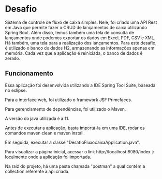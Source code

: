 # Desafio

  Sistema de controle de fluxo de caixa simples. Nele, foi criado uma API Rest em Java que permite fazer o CRUD de lançamentos de caixa    utilizando Spring Boot. Além disso, temos também uma tela de consulta de lançamentos onde podemos exportar os dados em Excel, PDF, CSV
  e XML. Há também, uma tela para a realização dos lançamentos. Para este desafio, é utilizado o banco de dados H2, armazenando as informações apenas em memória. Cada vez que a aplicação é reiniciada, o banco de dados é zerado.
  
## Funcionamento

  Essa aplicação foi desenvolvida utilizando a IDE Spring Tool Suite, baseada no eclipse. 
  
  Para a interface web, foi utilizado o framework JSF Primefaces.
  
  Para gerenciamento de dependências, foi utilizado o Maven.
  
  A versão do java utilizada é a 11.
  
  Antes de executar a aplicação, basta importá-la em uma IDE, rodar os comandos maven clean e maven install.
  
  Em seguida, executar a classe "DesafioFluxocaixaApplication.java".
  
  Para visualizar a página inicial, acessar o link http://localhost:8080/index.jr localmente onde a aplicação foi importada.
  
  Na raiz do projeto, há uma pasta chamada "postman" a qual contém a collection referente à api criada.
